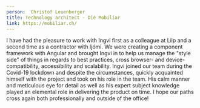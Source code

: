 ```yaml
---
person:  Christof Leuenberger
title: Technology architect - Die Mobiliar
link: https://mobiliar.ch/
---
```


I have had the pleasure to work with Ingvi first as a colleague at Liip and a second time as a contractor with ljómi. We were creating a component framework with Angular and brought Ingvi in to help us manage the "style side" of things in regards to best practices, cross browser- and device-compatibility, accessibility and scalability. Ingvi joined our team during the Covid-19 lockdown and despite the circumstances, quickly acquainted himself with the project and took on his role in the team. His calm manner and meticulous eye for detail as well as his expert subject knowledge played an elemental role in delivering the product on time. I hope our paths cross again both professionally and outside of the office!
